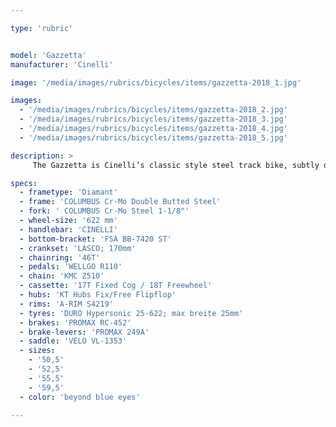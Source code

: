 ```yaml
---

type: 'rubric'


model: 'Gazzetta'
manufacturer: 'Cinelli'

image: '/media/images/rubrics/bicycles/items/gazzetta-2018_1.jpg'

images:
  - '/media/images/rubrics/bicycles/items/gazzetta-2018_2.jpg'
  - '/media/images/rubrics/bicycles/items/gazzetta-2018_3.jpg'
  - '/media/images/rubrics/bicycles/items/gazzetta-2018_4.jpg'
  - '/media/images/rubrics/bicycles/items/gazzetta-2018_5.jpg'

description: >
     The Gazzetta is Cinelli’s classic style steel track bike, subtly optimized for all-day urban messenger use. At the heart of the Gazzetta’s all-day comfort and urban functionality is the Columbus Cromo triple-butted tubing, micro-TIG welded for greatest durability. The bike is offered in a single urban-ready build, featuring the Cinelli 20mm riser bar for comfortable handling, a single front brake for the cleanest aesthetic and easy-to-handle 46-17 fixed gear ratio and 46-18 freewheel gear ratio.

specs:
  - frametype: 'Diamant'
  - frame: 'COLUMBUS Cr-Mo Double Butted Steel'
  - fork: ' COLUMBUS Cr-Mo Steel 1-1/8"'
  - wheel-size: '622 mm'
  - handlebar: 'CINELLI'
  - bottom-bracket: 'FSA BB-7420 ST'
  - crankset: 'LASCO; 170mm'
  - chainring: '46T'
  - pedals: 'WELLGO R110'
  - chain: 'KMC Z510'
  - cassette: '17T Fixed Cog / 18T Freewheel'
  - hubs: 'KT Hubs Fix/Free Flipflop'
  - rims: 'A-RIM S4219'
  - tyres: 'DURO Hypersonic 25-622; max breite 25mm'
  - brakes: 'PROMAX RC-452'
  - brake-levers: 'PROMAX 249A'
  - saddle: 'VELO VL-1353'
  - sizes:
    - '50,5'
    - '52,5'
    - '55,5'
    - '59,5'
  - color: 'beyond blue eyes'

---
```

